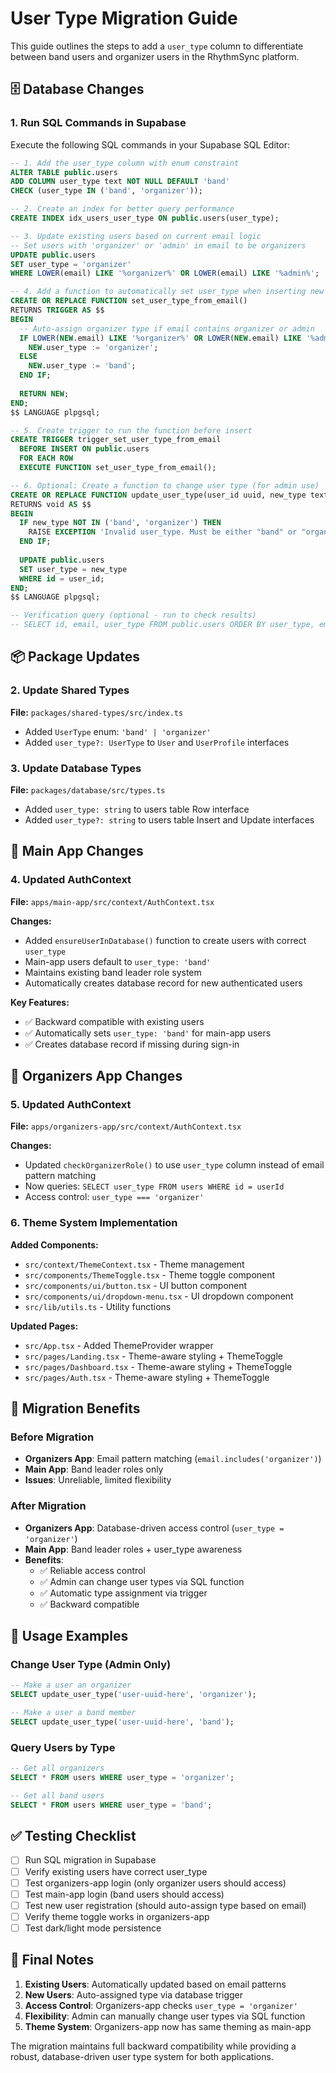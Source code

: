 # User Type Migration Guide

This guide outlines the steps to add a `user_type` column to differentiate between band users and organizer users in the RhythmSync platform.

## 🗄️ Database Changes

### 1. Run SQL Commands in Supabase

Execute the following SQL commands in your Supabase SQL Editor:

```sql
-- 1. Add the user_type column with enum constraint
ALTER TABLE public.users 
ADD COLUMN user_type text NOT NULL DEFAULT 'band' 
CHECK (user_type IN ('band', 'organizer'));

-- 2. Create an index for better query performance
CREATE INDEX idx_users_user_type ON public.users(user_type);

-- 3. Update existing users based on current email logic
-- Set users with 'organizer' or 'admin' in email to be organizers
UPDATE public.users 
SET user_type = 'organizer' 
WHERE LOWER(email) LIKE '%organizer%' OR LOWER(email) LIKE '%admin%';

-- 4. Add a function to automatically set user_type when inserting new users
CREATE OR REPLACE FUNCTION set_user_type_from_email()
RETURNS TRIGGER AS $$
BEGIN
  -- Auto-assign organizer type if email contains organizer or admin
  IF LOWER(NEW.email) LIKE '%organizer%' OR LOWER(NEW.email) LIKE '%admin%' THEN
    NEW.user_type := 'organizer';
  ELSE
    NEW.user_type := 'band';
  END IF;
  
  RETURN NEW;
END;
$$ LANGUAGE plpgsql;

-- 5. Create trigger to run the function before insert
CREATE TRIGGER trigger_set_user_type_from_email
  BEFORE INSERT ON public.users
  FOR EACH ROW
  EXECUTE FUNCTION set_user_type_from_email();

-- 6. Optional: Create a function to change user type (for admin use)
CREATE OR REPLACE FUNCTION update_user_type(user_id uuid, new_type text)
RETURNS void AS $$
BEGIN
  IF new_type NOT IN ('band', 'organizer') THEN
    RAISE EXCEPTION 'Invalid user_type. Must be either "band" or "organizer"';
  END IF;
  
  UPDATE public.users 
  SET user_type = new_type 
  WHERE id = user_id;
END;
$$ LANGUAGE plpgsql;

-- Verification query (optional - run to check results)
-- SELECT id, email, user_type FROM public.users ORDER BY user_type, email;
```

## 📦 Package Updates

### 2. Update Shared Types

**File:** `packages/shared-types/src/index.ts`

- Added `UserType` enum: `'band' | 'organizer'`
- Added `user_type?: UserType` to `User` and `UserProfile` interfaces

### 3. Update Database Types

**File:** `packages/database/src/types.ts`

- Added `user_type: string` to users table Row interface
- Added `user_type?: string` to users table Insert and Update interfaces

## 🎵 Main App Changes

### 4. Updated AuthContext

**File:** `apps/main-app/src/context/AuthContext.tsx`

**Changes:**
- Added `ensureUserInDatabase()` function to create users with correct `user_type`
- Main-app users default to `user_type: 'band'`
- Maintains existing band leader role system
- Automatically creates database record for new authenticated users

**Key Features:**
- ✅ Backward compatible with existing users
- ✅ Automatically sets `user_type: 'band'` for main-app users
- ✅ Creates database record if missing during sign-in

## 🎤 Organizers App Changes

### 5. Updated AuthContext

**File:** `apps/organizers-app/src/context/AuthContext.tsx`

**Changes:**
- Updated `checkOrganizerRole()` to use `user_type` column instead of email pattern matching
- Now queries: `SELECT user_type FROM users WHERE id = userId`
- Access control: `user_type === 'organizer'`

### 6. Theme System Implementation

**Added Components:**
- `src/context/ThemeContext.tsx` - Theme management
- `src/components/ThemeToggle.tsx` - Theme toggle component  
- `src/components/ui/button.tsx` - UI button component
- `src/components/ui/dropdown-menu.tsx` - UI dropdown component
- `src/lib/utils.ts` - Utility functions

**Updated Pages:**
- `src/App.tsx` - Added ThemeProvider wrapper
- `src/pages/Landing.tsx` - Theme-aware styling + ThemeToggle
- `src/pages/Dashboard.tsx` - Theme-aware styling + ThemeToggle  
- `src/pages/Auth.tsx` - Theme-aware styling + ThemeToggle

## 🚀 Migration Benefits

### Before Migration
- **Organizers App**: Email pattern matching (`email.includes('organizer')`)
- **Main App**: Band leader roles only
- **Issues**: Unreliable, limited flexibility

### After Migration
- **Organizers App**: Database-driven access control (`user_type = 'organizer'`)
- **Main App**: Band leader roles + user_type awareness
- **Benefits**: 
  - ✅ Reliable access control
  - ✅ Admin can change user types via SQL function
  - ✅ Automatic type assignment via trigger
  - ✅ Backward compatible

## 🔧 Usage Examples

### Change User Type (Admin Only)
```sql
-- Make a user an organizer
SELECT update_user_type('user-uuid-here', 'organizer');

-- Make a user a band member
SELECT update_user_type('user-uuid-here', 'band');
```

### Query Users by Type
```sql
-- Get all organizers
SELECT * FROM users WHERE user_type = 'organizer';

-- Get all band users  
SELECT * FROM users WHERE user_type = 'band';
```

## ✅ Testing Checklist

- [ ] Run SQL migration in Supabase
- [ ] Verify existing users have correct user_type
- [ ] Test organizers-app login (only organizer users should access)
- [ ] Test main-app login (band users should access)
- [ ] Test new user registration (should auto-assign type based on email)
- [ ] Verify theme toggle works in organizers-app
- [ ] Test dark/light mode persistence

## 🎯 Final Notes

1. **Existing Users**: Automatically updated based on email patterns
2. **New Users**: Auto-assigned type via database trigger  
3. **Access Control**: Organizers-app checks `user_type = 'organizer'`
4. **Flexibility**: Admin can manually change user types via SQL function
5. **Theme System**: Organizers-app now has same theming as main-app

The migration maintains full backward compatibility while providing a robust, database-driven user type system for both applications. 